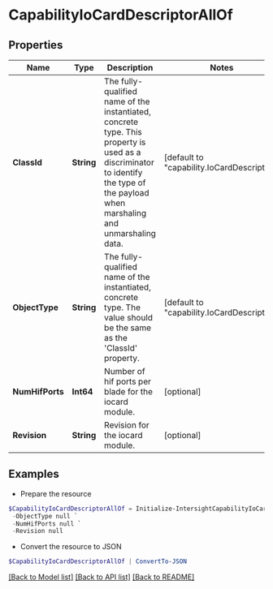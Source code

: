 # CapabilityIoCardDescriptorAllOf
## Properties

Name | Type | Description | Notes
------------ | ------------- | ------------- | -------------
**ClassId** | **String** | The fully-qualified name of the instantiated, concrete type. This property is used as a discriminator to identify the type of the payload when marshaling and unmarshaling data. | [default to "capability.IoCardDescriptor"]
**ObjectType** | **String** | The fully-qualified name of the instantiated, concrete type. The value should be the same as the &#39;ClassId&#39; property. | [default to "capability.IoCardDescriptor"]
**NumHifPorts** | **Int64** | Number of hif ports per blade for the iocard module. | [optional] 
**Revision** | **String** | Revision for the iocard module. | [optional] 

## Examples

- Prepare the resource
```powershell
$CapabilityIoCardDescriptorAllOf = Initialize-IntersightCapabilityIoCardDescriptorAllOf  -ClassId null `
 -ObjectType null `
 -NumHifPorts null `
 -Revision null
```

- Convert the resource to JSON
```powershell
$CapabilityIoCardDescriptorAllOf | ConvertTo-JSON
```

[[Back to Model list]](../README.md#documentation-for-models) [[Back to API list]](../README.md#documentation-for-api-endpoints) [[Back to README]](../README.md)

